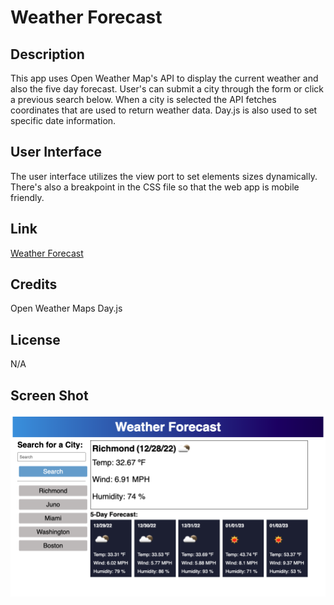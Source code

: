 # Weather Forecast

## Description
This app uses Open Weather Map's API to display the current weather and also the five day forecast. User's can submit a city through the form or click a previous search below. When a city is selected the API fetches coordinates that are used to return weather data. Day.js is also used to set specific date information.

## User Interface
The user interface utilizes the view port to set elements sizes dynamically. There's also a breakpoint in the CSS file so that the web app is mobile friendly.

## Link
[Weather Forecast](https://jakeroth0.github.io/weatherForecast/)

## Credits
Open Weather Maps
Day.js

## License
N/A

## Screen Shot

![Screen Shot](assets/images/weatherAppScreenShot.png)
